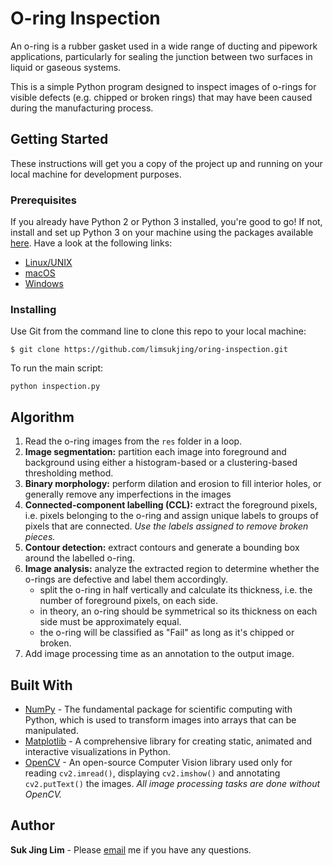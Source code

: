 # O-ring Inspection

An o-ring is a rubber gasket used in a wide range of ducting and pipework applications, particularly for sealing the junction between two surfaces
in liquid or gaseous systems. 
 
This is a simple Python program designed to inspect images of o-rings for visible defects (e.g. chipped or broken rings) that may have been caused
during the manufacturing process. 

## Getting Started

These instructions will get you a copy of the project up and running on your local machine for development purposes.

### Prerequisites

If you already have Python 2 or Python 3 installed, you're good to go! If not, install and set up Python 3 on your machine using the packages
available [here](https://www.python.org/getit/). Have a look at the following links:

* [Linux/UNIX](https://docs.python.org/3/using/unix.html)
* [macOS](https://docs.python.org/3/using/mac.html)
* [Windows](https://docs.python.org/3/using/windows.html)

### Installing

Use Git from the command line to clone this repo to your local machine:  

```
$ git clone https://github.com/limsukjing/oring-inspection.git
```

To run the main script: 

```
python inspection.py 
```

## Algorithm

1. Read the o-ring images from the `res` folder in a loop. 
2. **Image segmentation:** partition each image into foreground and background using either a histogram-based or a clustering-based thresholding
 method.
4. **Binary morphology:** perform dilation and erosion to fill interior holes, or generally remove any imperfections in the images
5. **Connected-component labelling (CCL):** extract the foreground pixels, i.e. pixels belonging to the o-ring and assign unique labels to groups
of pixels that are connected. *Use the labels assigned to remove broken pieces.*
6. **Contour detection:** extract contours and generate a bounding box around the labelled o-ring.
7. **Image analysis:** analyze the extracted region to determine whether the o-rings are defective and label them accordingly. 
    - split the o-ring in half vertically and calculate its thickness, i.e. the number of foreground pixels, on each side.
    - in theory, an o-ring should be symmetrical so its thickness on each side must be approximately equal.
    - the o-ring will be classified as "Fail" as long as it's chipped or broken.
8. Add image processing time as an annotation to the output image.

## Built With

* [NumPy](https://numpy.org/) - The fundamental package for scientific computing with Python, which is used to transform images into arrays that
can be manipulated.
* [Matplotlib](https://matplotlib.org/) - A comprehensive library for creating static, animated and interactive visualizations in Python.
* [OpenCV](https://opencv.org/) - An open-source Computer Vision library used only for reading `cv2.imread()`, displaying `cv2.imshow()` and
 annotating `cv2.putText()` the images. *All image processing tasks are done without OpenCV.*

## Author

**Suk Jing Lim** - Please [email](mailto:limsukjing@gmail.com) me if you have any questions.